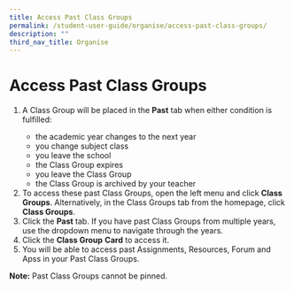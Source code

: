 ```yaml
---
title: Access Past Class Groups
permalink: /student-user-guide/organise/access-past-class-groups/
description: ""
third_nav_title: Organise
---
```

<h1>Access Past Class Groups</h1>
  <ol>
    <li>A Class Group will be placed in the <strong>Past</strong> tab when either condition is fulfilled:</li>
    <ul>
      <li>the academic year changes to the next year</li>
      <li>you change subject class</li>
      <li>you leave the school</li>
      <li>the Class Group expires</li>
      <li>you leave the Class Group</li>
      <li>the Class Group is archived by your teacher</li>
    </ul>
    <li>To access these past Class Groups, open the left menu and click <strong>Class Groups</strong>. Alternatively, in the Class Groups tab from the homepage, click <strong>Class Groups</strong>.</li>
    <li>Click the <strong>Past</strong> tab. If you have past Class Groups from multiple years, use the dropdown menu to navigate through the years.</li>
    <li>Click the <strong>Class Group</strong> <strong>Card</strong> to access it.</li>
    <li>You will be able to access past Assignments, Resources, Forum and Apss in your Past Class Groups.</li>
  </ol>
  <p><strong>Note:</strong> Past Class Groups cannot be pinned.</p>